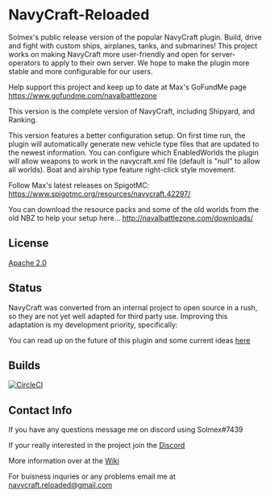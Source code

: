 # NavyCraft-Reloaded

Solmex's public release version of the popular NavyCraft plugin. Build, drive and fight with custom ships, airplanes, tanks, and submarines! This project works on making NavyCraft more user-friendly and open for server-operators to apply to their own server. We hope to make the plugin more stable and more configurable for our users.

Help support this project and keep up to date at Max's GoFundMe page https://www.gofundme.com/navalbattlezone

This version is the complete version of NavyCraft, including Shipyard, and Ranking.

This version features a better configuration setup. On first time run, the plugin will automatically generate new vehicle type files that are updated to the newest information. You can configure which EnabledWorlds the plugin will allow weapons to work in the navycraft.xml file (default is "null" to allow all worlds). Boat and airship type feature right-click style movement.

Follow Max's latest releases on SpigotMC: https://www.spigotmc.org/resources/navycraft.42297/

You can download the resource packs and some of the old worlds from the old NBZ to help your setup here... http://navalbattlezone.com/downloads/

## License

[Apache 2.0](https://raw.githubusercontent.com/Solmex72/NavyCraft-Reloaded/master/LICENSE)

## Status
NavyCraft was converted from an internal project to open source in a rush, so they are not yet well adapted for third party use. Improving this adaptation is my development priority, specifically:

You can read up on the future of this plugin and some current ideas [here](https://github.com/Solmex72/NavyCraft-Reloaded/projects/1)

## Builds
[![CircleCI](https://circleci.com/gh/Solmex72/NavyCraft-Reloaded.svg?style=svg)](https://circleci.com/gh/Solmex72/NavyCraft-Reloaded)

## Contact Info

If you have any questions message me on discord using Solmex#7439

If your really interested in the project join the [Discord](https://discord.gg/5XX3tyU)

More information over at the [Wiki](https://github.com/Solmex72/NavyCraft-Reloaded/wiki)

For buisness inquries or any problems email me at navycraft.reloaded@gmail.com
